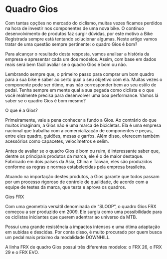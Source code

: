 # Quadro Gios

Com tantas opções no mercado do ciclismo, muitas vezes ficamos perdidos na hora de investir nos componentes de uma nova bike. O contínuo desenvolvimento de produtos faz surgir dúvidas, por este motivo a Bike Registrada sempre está tentando solucionar algumas. Neste artigo vamos tratar de uma questão sempre pertinente: o quadro Gios é bom?

Para alcançar o resultado desta resposta, vamos analisar a história da empresa e apresentar cada um dos modelos. Assim, com base em dados reais será bem fácil avaliar se o quadro Gios é bom ou não.

Lembrando sempre que, o primeiro passo para comprar um bom quadro para a sua bike é saber ao certo qual o seu objetivo com ela. Muitas vezes o componente pode ser ótimo, mas não corresponder bem ao seu estilo de pedal. Tenha sempre em mente qual a sua pegada como ciclista e o que você realmente precisa para desenvolver uma boa performance. Vamos lá saber se o quadro Gios é bom mesmo?

O que é a Gios?

Primeiramente, vale a pena conhecer a fundo a Gios. Ao contrário do que muitos imaginam, a Gios não é uma marca de bicicletas. Ela é uma empresa nacional que trabalha com a comercialização de componentes e peças, entre eles quadro, guidões, mesas e garfos. Além disso, oferecem também acessórios como capacetes, velocímetros e selim.

Antes de avaliar se o quadro Gios é bom ou ruim, é interessante saber que, dentre os principais produtos da marca, ele é o de maior destaque. Fabricado em dois países da Ásia, China e Taiwan, eles são produzidos conforme as regras e normas estabelecidas pela empresa brasileira.

Atuando na importação destes produtos, a Gios garante que todos passam por um processo rigoroso de controle de qualidade, de acordo com a equipe de testes da marca, que testa e aprova os quadros.

Gios FRX

Com uma geometria versátil denominada de “SLOOP”, o quadro Gios FRX começou a ser produzido em 2009. Ele surgiu como uma possibilidade para os ciclistas iniciantes que querem adentrar ao universo da MTB.

Possui uma grande resistência a impactos intensos e uma ótima adaptação em subidas e descidas. Por conta disso, é muito procurado por quem busca um pedal mais próximo da modalidade DOWNHILL.

A linha FRX de quadro Gios possui três diferentes modelos: o FRX 26, o FRX 29 e o FRX EVO.

